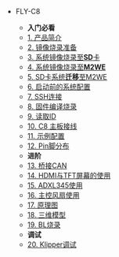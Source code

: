 * FLY-C8

    * **入门必看**
    * [1. 产品简介](/board/fly_C8/README.md)
    * [2. 镜像烧录准备](/board/fly_C8/FLY_π_mirror.md)
    * [3. 系统镜像烧录至**SD**卡](/board/fly_C8/sd_mirror.md)
    * [4. 系统镜像烧录至**M2WE**](/board/fly_C8/FLY_π_M2WE.md)
    * [5.  SD卡系统**迁移**至M2WE](/board/fly_C8/sd_to_emmc.md)
    * [6. 启动前的系统配置](/board/fly_C8/config.md)
    * [7. SSH连接](/board/fly_C8/ssh.md)
    * [8. 固件编译烧录](/board/fly_C8/flash.md)
    * [9. 读取ID](/board/fly_C8/c8id.md)
    * [10. C8 主板接线](/board/fly_C8/wiring.md)
    * [11. 示例配置](/board/fly_C8/cfg.md)
    * [12. Pin脚分布](/board/fly_c8/pins.md)
    * **进阶**
    * [13. 桥接CAN](/board/fly_C8/canbridge.md)
    * [14. HDMI与TFT屏幕的使用](/board/fly_C8/screen.md)
    * [15. ADXL345使用](/board/fly_C8/adxl345.md)
    * [16. 主控风扇使用](/board/fly_C8/corefan.md)
    * [17. 原理图](/board/fly_C8/schematic.md)
    * [18. 三维模型](/board/fly_C8/3dmodel.md)
    * [19. BL烧录](/board/fly_C8/bootloader.md)
    * **调试**
    * [20. Klipper调试](/board/fly_c8/boardtest.md)

